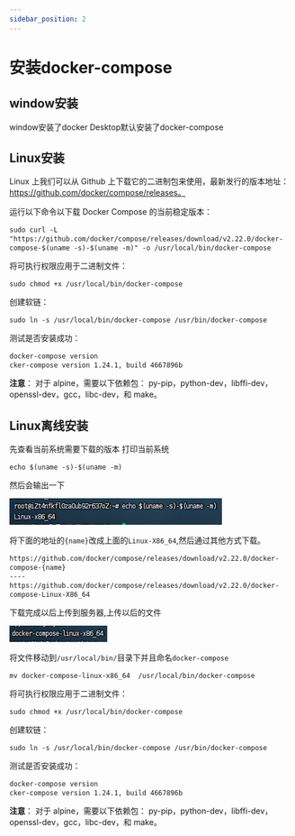 ```yaml
---
sidebar_position: 2
---
```


# 安装docker-compose

## window安装

window安装了docker Desktop默认安装了docker-compose

## Linux安装

Linux 上我们可以从 Github 上下载它的二进制包来使用，最新发行的版本地址：https://github.com/docker/compose/releases。

运行以下命令以下载 Docker Compose 的当前稳定版本：

```shell
sudo curl -L "https://github.com/docker/compose/releases/download/v2.22.0/docker-compose-$(uname -s)-$(uname -m)" -o /usr/local/bin/docker-compose
```

将可执行权限应用于二进制文件：

```shell
sudo chmod +x /usr/local/bin/docker-compose
```

创建软链：

```shell
sudo ln -s /usr/local/bin/docker-compose /usr/bin/docker-compose
```

测试是否安装成功：

```shell
docker-compose version
cker-compose version 1.24.1, build 4667896b
```

**注意**： 对于 alpine，需要以下依赖包： py-pip，python-dev，libffi-dev，openssl-dev，gcc，libc-dev，和 make。

## Linux离线安装

先查看当前系统需要下载的版本
打印当前系统

```shell
echo $(uname -s)-$(uname -m)
```

然后会输出一下

![Alt text](./img/docker-compose-0001.png)

将下面的地址的`{name}`改成上面的`Linux-X86_64`,然后通过其他方式下载。

```shell
https://github.com/docker/compose/releases/download/v2.22.0/docker-compose-{name}
----
https://github.com/docker/compose/releases/download/v2.22.0/docker-compose-Linux-X86_64
```

下载完成以后上传到服务器,上传以后的文件

![Alt text](./img/docker-compose-0002.png)

将文件移动到`/usr/local/bin/`目录下并且命名`docker-compose`

```shell
mv docker-compose-linux-x86_64  /usr/local/bin/docker-compose
```

将可执行权限应用于二进制文件：

```shell
sudo chmod +x /usr/local/bin/docker-compose
```

创建软链：

```shell
sudo ln -s /usr/local/bin/docker-compose /usr/bin/docker-compose
```

测试是否安装成功：

```shell
docker-compose version
cker-compose version 1.24.1, build 4667896b
```

**注意**： 对于 alpine，需要以下依赖包： py-pip，python-dev，libffi-dev，openssl-dev，gcc，libc-dev，和 make。

